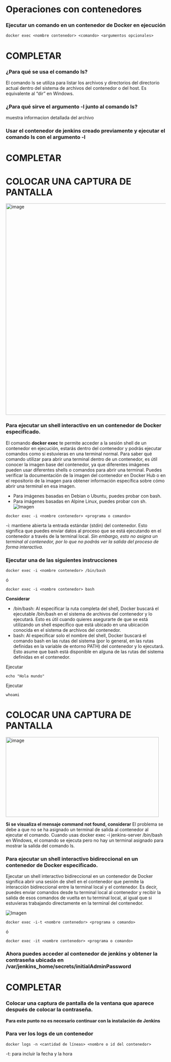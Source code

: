 # Operaciones con contenedores

### Ejecutar un comando en un contenedor de Docker en ejecución
```
docker exec <nombre contenedor> <comando> <argumentos opcionales>
```
# COMPLETAR
### ¿Para qué se usa el comando ls?
El comando ls se utiliza para listar los archivos y directorios del directorio actual dentro del sistema de archivos del contenedor o del host.
Es equivalente al “dir” en Windows.
### ¿Para qué sirve el argumento -l junto al comando ls?
muestra informacion detallada del archivo
### Usar el contenedor de jenkins creado previamente y ejecutar el comando ls con el argumento -l
# COMPLETAR
# COLOCAR UNA CAPTURA DE PANTALLA
<img width="744" height="667" alt="image" src="https://github.com/user-attachments/assets/37412422-002b-4b9a-a0e2-57b2e0a2bae6" />

### Para ejecutar un shell interactivo en un contenedor de Docker especificado.
El comando **docker exec** te permite acceder a la sesión shell de un contenedor en ejecución, estarás dentro del contenedor y podrás ejecutar comandos como si estuvieras en una terminal normal. 
Para saber qué comando utilizar para abrir una terminal dentro de un contenedor, es útil conocer la imagen base del contenedor, ya que diferentes imágenes pueden usar diferentes shells o comandos para abrir una terminal. Puedes verificar la documentación de la imagen del contenedor en Docker Hub o en el repositorio de la imagen para obtener información específica sobre cómo abrir una terminal en esa imagen.
- Para imágenes basadas en Debian o Ubuntu, puedes probar con bash.
- Para imágenes basadas en Alpine Linux, puedes probar con sh.
![Imagen](jenkins-i.PNG)
```
docker exec -i <nombre contenedor> <programa o comando>
```
-i: mantiene abierta la entrada estándar (stdin) del contenedor. Esto significa que puedes enviar datos al proceso que se está ejecutando en el contenedor a través de la terminal local. *Sin embargo, esto no asigna un terminal al contenedor, por lo que no podrás ver la salida del proceso de forma interactiva.*

### Ejecutar una de las siguientes instrucciones
```
docker exec -i <nombre contenedor> /bin/bash 
```
ó
```
docker exec -i <nombre contenedor> bash 
```
**Considerar**
- /bin/bash: Al especificar la ruta completa del shell, Docker buscará el ejecutable /bin/bash en el sistema de archivos del contenedor y lo ejecutará. Esto es útil cuando quieres asegurarte de que se está utilizando un shell específico que está ubicado en una ubicación conocida en el sistema de archivos del contenedor. 
- bash: Al especificar solo el nombre del shell, Docker buscará el comando bash en las rutas del sistema (por lo general, en las rutas definidas en la variable de entorno PATH) del contenedor y lo ejecutará. Esto asume que bash está disponible en alguna de las rutas del sistema definidas en el contenedor.

Ejecutar
```
echo "Hola mundo"
```

Ejecutar
```
whoami
```
# COLOCAR UNA CAPTURA DE PANTALLA

<img width="482" height="252" alt="image" src="https://github.com/user-attachments/assets/ec4c0bad-dc94-437b-8bfe-ed1713a9634c" />


**Si se visualiza el mensaje command not found, considerar**
El problema se debe a que no se ha asignado un terminal de salida al contenedor al ejecutar el comando. Cuando usas docker exec -i jenkins-server /bin/bash en Windows, el comando se ejecuta pero no hay un terminal asignado para mostrar la salida del comando ls.


### Para ejecutar un shell interactivo bidireccional en un contenedor de Docker especificado.
Ejecutar un shell interactivo bidireccional en un contenedor de Docker significa abrir una sesión de shell en el contenedor que permite la interacción bidireccional entre la terminal local y el contenedor. Es decir, puedes enviar comandos desde tu terminal local al contenedor y recibir la salida de esos comandos de vuelta en tu terminal local, al igual que si estuvieras trabajando directamente en la terminal del contenedor.

![Imagen](jenkins-it.PNG)
```
docker exec -i-t <nombre contenedor> <programa o comando>
```
ó
```
docker exec -it <nombre contenedor> <programa o comando>
```

### Ahora puedes acceder al contenedor de jenkins y obtener la contraseña ubicada en /var/jenkins_home/secrets/initialAdminPassword

# COMPLETAR

### Colocar una captura de pantalla de la ventana que aparece después de colocar la contraseña.

**Para este punto no es necesario continuar con la instalación de Jenkins**


### Para ver los logs de un contenedor

```
docker logs -n <cantidad de líneas> <nombre o id del contenedor> 
```
-t: para incluir la fecha y la hora


